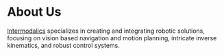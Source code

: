 # About Us
[Intermodalics](https://www.intermodalics.eu) specializes in creating and integrating robotic solutions, focusing on vision based navigation and motion planning, intricate inverse kinematics, and robust control systems.
